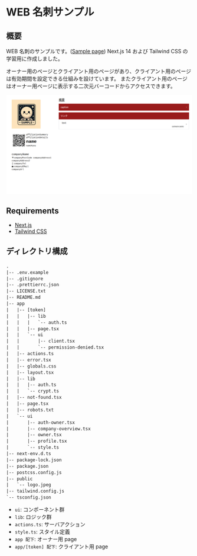 # WEB 名刺サンプル

## 概要

WEB 名刺のサンプルです。([Sample page](https://bizcard-sample.pleasurecode.jp/))
Next.js 14 および Tailwind CSS の学習用に作成しました。

オーナー用のページとクライアント用のページがあり、クライアント用のページは有効期間を設定できる仕組みを設けています。
またクライアント用のページはオーナー用ページに表示する二次元バーコードからアクセスできます。

<img width="640" src="https://raw.githubusercontent.com/yoshik159753/biz-card-sample/main/docs/images/top-image.png" alt="トップイメージ">

## Requirements

- [Next.js](https://nextjs.org/)
- [Tailwind CSS](https://tailwindcss.com/)

## ディレクトリ構成

```txt
.
|-- .env.example
|-- .gitignore
|-- .prettierrc.json
|-- LICENSE.txt
|-- README.md
|-- app
|   |-- [token]
|   |   |-- lib
|   |   |   `-- auth.ts
|   |   |-- page.tsx
|   |   `-- ui
|   |       |-- client.tsx
|   |       `-- permission-denied.tsx
|   |-- actions.ts
|   |-- error.tsx
|   |-- globals.css
|   |-- layout.tsx
|   |-- lib
|   |   |-- auth.ts
|   |   `-- crypt.ts
|   |-- not-found.tsx
|   |-- page.tsx
|   |-- robots.txt
|   `-- ui
|       |-- auth-owner.tsx
|       |-- company-overview.tsx
|       |-- owner.tsx
|       |-- profile.tsx
|       `-- style.ts
|-- next-env.d.ts
|-- package-lock.json
|-- package.json
|-- postcss.config.js
|-- public
|   `-- logo.jpeg
|-- tailwind.config.js
`-- tsconfig.json
```

- `ui`: コンポーネント群
- `lib`: ロジック群
- `actions.ts`: サーバアクション
- `style.ts`: スタイル定義
- `app 配下`: オーナー用 page
- `app/[token] 配下`: クライアント用 page
